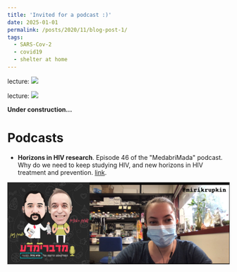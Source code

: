 ```yaml
---
title: 'Invited for a podcast :)'
date: 2025-01-01
permalink: /posts/2020/11/blog-post-1/
tags:
  - SARS-Cov-2
  - covid19
  - shelter at home
---
```



lecture:
![](/images/file-name.png)

lecture:
![](/images/file-name.png)

**Under construction...**

Podcasts
=======
  - **Horizons in HIV research**. Episode 46 of the "MedabriMada" podcast. Why do we need to keep studying HIV, and new horizons in HIV treatment and prevention. [link](https://lbscience.podbean.com/e/פרק-46-דרמירי-קרופקיןתעצרו-את/).  

![](/images/podcast-medabrimmada.png) 
